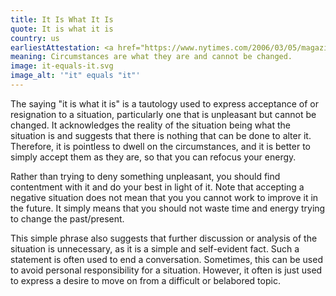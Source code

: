 ```yaml
---
title: It Is What It Is
quote: It is what it is
country: us
earliestAttestation: <a href="https://www.nytimes.com/2006/03/05/magazine/it-is-what-it-is.html" target="_blank">J.E. Lawrence in <i>The Nebraska State Journal</i></a> (1949)
meaning: Circumstances are what they are and cannot be changed.
image: it-equals-it.svg
image_alt: '"it" equals "it"'
---
```


The saying "it is what it is" is a tautology used to express acceptance of or resignation to a situation, particularly one that is unpleasant but cannot be changed. It acknowledges the reality of the situation being what the situation is and suggests that there is nothing that can be done to alter it. Therefore, it is pointless to dwell on the circumstances, and it is better to simply accept them as they are, so that you can refocus your energy.

Rather than trying to deny something unpleasant, you should find contentment with it and do your best in light of it. Note that accepting a negative situation does not mean that you you cannot work to improve it in the future. It simply means that you should not waste time and energy trying to change the past/present.

This simple phrase also suggests that further discussion or analysis of the situation is unnecessary, as it is a simple and self-evident fact. Such a statement is often used to end a conversation. Sometimes, this can be used to avoid personal responsibility for a situation. However, it often is just used to express a desire to move on from a difficult or belabored topic.

